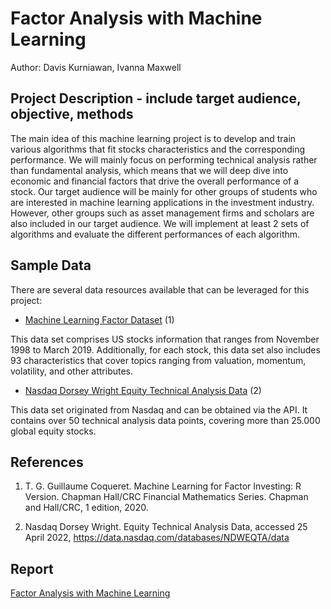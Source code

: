 # Factor Analysis with Machine Learning
Author: Davis Kurniawan, Ivanna Maxwell

## Project Description - include target audience, objective, methods
The main idea of this machine learning project is to develop and train various algorithms that fit
stocks characteristics and the corresponding performance. We will mainly focus on performing
technical analysis rather than fundamental analysis, which means that we will deep dive into
economic and financial factors that drive the overall performance of a stock. Our target
audience will be mainly for other groups of students who are interested in machine learning
applications in the investment industry. However, other groups such as asset management firms
and scholars are also included in our target audience. We will implement at least 2 sets of
algorithms and evaluate the different performances of each algorithm.

## Sample Data
There are several data resources available that can be leveraged for this project:
- [Machine Learning Factor Dataset](https://drive.google.com/file/d/17wm7QOqy90s7Jy-v1ZEO-iOkZn4mdXP7/view) (1)

This data set comprises US stocks information that ranges from November 1998 to
March 2019. Additionally, for each stock, this data set also includes 93 characteristics
that cover topics ranging from valuation, momentum, volatility, and other attributes.
- [Nasdaq Dorsey Wright Equity Technical Analysis Data](https://data.nasdaq.com/databases/NDWEQTA/data) (2)

This data set originated from Nasdaq and can be obtained via the API. It contains over
50 technical analysis data points, covering more than 25.000 global equity stocks.

## References
1. T. G. Guillaume Coqueret. Machine Learning for Factor Investing: R Version. Chapman
Hall/CRC Financial Mathematics Series. Chapman and Hall/CRC, 1 edition, 2020.

2. Nasdaq Dorsey Wright. Equity Technical Analysis Data, accessed 25 April 2022,
<https://data.nasdaq.com/databases/NDWEQTA/data>

## Report

[Factor Analysis with Machine Learning](https://github.com/davisk83/factor-analysis-with-machine-learning/blob/b8e37c271faf1e17d4f8064556cb74ede5824c38/ML-Factor-Analysis.ipynb)
